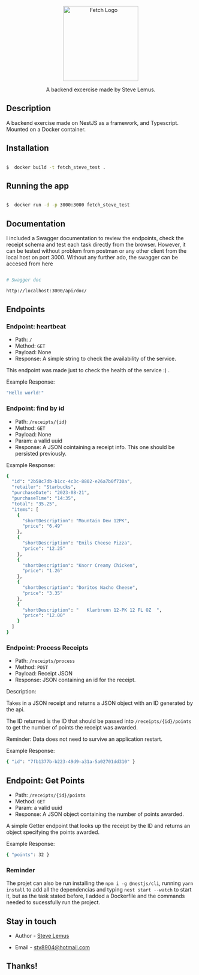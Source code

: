 <p  align="center">
<a  href="https://fetch.com"  target="blank"><img  src="https://s3-recruiting.cdn.greenhouse.io/external_greenhouse_job_boards/logos/400/111/000/original/Fetch_PrimaryLogo.jpg?1669991665"  width="200"  alt="Fetch Logo"  /></a>
</p>

[circleci-image]: https://img.shields.io/circleci/build/github/nestjs/nest/master?token=abc123def456
[circleci-url]: https://circleci.com/gh/nestjs/nest

<p  align="center">A backend excercise made by Steve Lemus.</p>

## Description

A backend exercise made on NestJS as a framework, and Typescript. Mounted on a Docker container.

## Installation

```bash

$  docker build -t fetch_steve_test .

```

## Running the app

```bash

$  docker run -d -p 3000:3000 fetch_steve_test
```

## Documentation

I included a Swagger documentation to review the endpoints, check the receipt schema and test each task directly from the browser. However, it can be tested without problem from postman or any other client from the local host on port 3000. Without any further ado, the swagger can be accesed from here

```bash

# Swagger doc

http://localhost:3000/api/doc/

```

## **Endpoints**

### Endpoint: heartbeat

- Path: `/`
- Method: `GET`
- Payload: None
- Response: A simple string to check the availability of the service.

This endpoint was made just to check the health of the service :) .

Example Response:

```bash
"Hello world!"
```

### Endpoint: find by id

- Path: `/receipts/{id}`
- Method: `GET`
- Payload: None
- Param: a valid uuid
- Response: A JSON cointaining a receipt info. This one should be persisted previously.

Example Response:

```bash
{
  "id": "2b58c7db-b1cc-4c3c-8802-e26a7b0f730a",
  "retailer": "Starbucks",
  "purchaseDate": "2023-08-21",
  "purchaseTime": "14:35",
  "total": "35.25",
  "items": [
    {
      "shortDescription": "Mountain Dew 12PK",
      "price": "6.49"
    },
    {
      "shortDescription": "Emils Cheese Pizza",
      "price": "12.25"
    },
    {
      "shortDescription": "Knorr Creamy Chicken",
      "price": "1.26"
    },
    {
      "shortDescription": "Doritos Nacho Cheese",
      "price": "3.35"
    },
    {
      "shortDescription": "   Klarbrunn 12-PK 12 FL OZ  ",
      "price": "12.00"
    }
  ]
}
```

### Endpoint: Process Receipts

- Path: `/receipts/process`
- Method: `POST`
- Payload: Receipt JSON
- Response: JSON containing an id for the receipt.

Description:

Takes in a JSON receipt and returns a JSON object with an ID generated by the api.

The ID returned is the ID that should be passed into `/receipts/{id}/points` to get the number of points the receipt was awarded.

Reminder: Data does not need to survive an application restart.

Example Response:

```bash
{ "id": "7fb1377b-b223-49d9-a31a-5a02701dd310" }
```

## Endpoint: Get Points

- Path: `/receipts/{id}/points`
- Method: `GET`
- Param: a valid uuid
- Response: A JSON object containing the number of points awarded.

A simple Getter endpoint that looks up the receipt by the ID and returns an object specifying the points awarded.

Example Response:

```bash
{ "points": 32 }
```

### Reminder

The projet can also be run installing the `npm i -g @nestjs/cli`, running `yarn install` to add all the dependencias and typing `nest start --watch` to start it, but as the task stated before, I added a Dockerfile and the commands needed to sucessfully run the project.

## Stay in touch

- Author - [Steve Lemus](https://www.linkedin.com/in/steve-lemus/)

- Email - [stv8904@hotmail.com](mail.to)

## Thanks!
